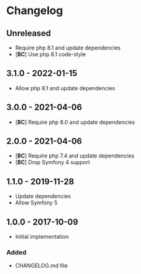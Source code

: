 # Changelog

<!-- There is always Unreleased section on the top. Subsections (Added, Changed, Fixed, Removed) should be added as needed. -->
## Unreleased
- Require php 8.1 and update dependencies
- [**BC**] Use php 8.1 code-style

## 3.1.0 - 2022-01-15
- Allow php 8.1 and update dependencies

## 3.0.0 - 2021-04-06
- [**BC**] Require php 8.0 and update dependencies

## 2.0.0 - 2021-04-06
- [**BC**] Require php 7.4 and update dependencies
- [**BC**] Drop Symfony 4 support

## 1.1.0 - 2019-11-28
- Update dependencies
- Allow Symfony 5

## 1.0.0 - 2017-10-09
- Initial implementation

### Added
- CHANGELOG.md file
